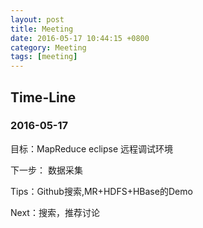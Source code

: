```yaml
---
layout: post
title: Meeting
date: 2016-05-17 10:44:15 +0800
category: Meeting
tags: [meeting]
---
```


## Time-Line

### 2016-05-17

目标：MapReduce eclipse 远程调试环境

下一步： 数据采集

Tips：Github搜索,MR+HDFS+HBase的Demo

Next：搜索，推荐讨论
